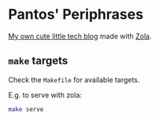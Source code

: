 # Pantos' Periphrases

[My own cute little tech blog](https://pantos9000.github.io) made with
[Zola](https://github.com/getzola/zola).

## `make` targets

Check the `Makefile` for available targets.

E.g. to serve with zola:

```bash
make serve
```
